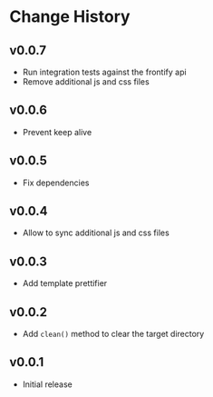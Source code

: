 Change History
==============

v0.0.7
----
* Run integration tests against the frontify api
* Remove additional js and css files

v0.0.6
----
* Prevent keep alive

v0.0.5
----
* Fix dependencies

v0.0.4
----
* Allow to sync additional js and css files

v0.0.3
----
* Add template prettifier

v0.0.2
----
* Add `clean()` method to clear the target directory

v0.0.1
------
* Initial release